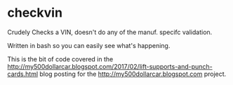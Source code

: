 # checkvin
Crudely Checks a VIN, doesn't do any of the manuf. specifc validation. 

Written in bash so you can easily see what's happening. 

This is the bit of code covered in the http://my500dollarcar.blogspot.com/2017/02/lift-supports-and-punch-cards.html blog posting for the http://my500dollarcar.blogspot.com project.
